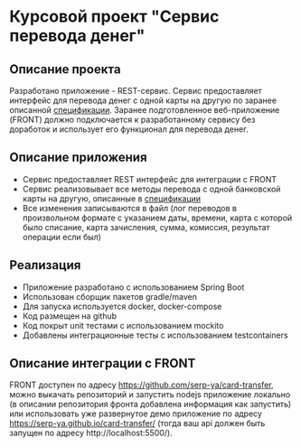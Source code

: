 # Курсовой проект "Сервис перевода денег"

## Описание проекта

Разработано приложение - REST-сервис. Сервис предоставляет интерфейс для перевода денег с одной карты на другую по заранее описанной [спецификации](MoneyTransferServiceSpecification.yaml). Заранее подготовленное веб-приложение (FRONT) должно подключается к разработанному сервису без доработок и использует его функционал для перевода денег.

## Описание приложения

- Сервис предоставляет REST интерфейс для интеграции с FRONT
- Сервис реализовывает все методы перевода с одной банковской карты на другую, описанные в [спецификации](MoneyTransferServiceSpecification.yaml)
- Все изменения записываются в файл (лог переводов в произвольном формате с указанием даты, времени, карта с которой было списание, карта зачисления, сумма, комиссия, результат операции если был)

## Реализация

- Приложение разработано с использованием Spring Boot
- Использован сборщик пакетов gradle/maven
- Для запуска используется docker, docker-compose
- Код размещен на github
- Код покрыт unit тестами с использованием mockito
- Добавлены интеграционные тесты с использованием testcontainers


## Описание интеграции с FRONT
FRONT доступен по адресу https://github.com/serp-ya/card-transfer, можно выкачать репозиторий и запустить nodejs приложение локально
(в описании репозитория фронта добавлена информация как запустить) или использовать уже развернутое демо приложение по адресу https://serp-ya.github.io/card-transfer/ (тогда ваш api должен быть запущен по адресу http://localhost:5500/).
